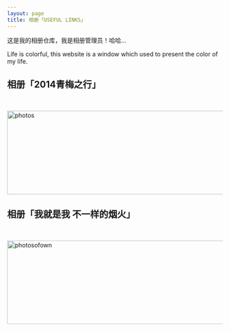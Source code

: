 ```yaml
---
layout: page
title: 相册「USEFUL LINKS」 
---
```


这是我的相册仓库，我是相册管理员！哈哈...       
       
<P>Life is colorful, this website is a window which used to present the color of my life.    

<p>
<h2>相册「2014青梅之行」</h2>  
</p>

<a href="/photos/" target="_blank"><img src="http://omjh2j5h3.bkt.clouddn.com/tupian.png" width="967" height="195" alt="photos" display="block"/></a>

<p>
<h2>相册「我就是我 不一样的烟火」</h2>  
</p>

<a href="/photosofown/" target="_blank"><img src="https://farm5.staticflickr.com/4266/35263890330_d76b2b14d5_z.jpg" width="967" height="195" alt="photosofown" display="block"/></a>

